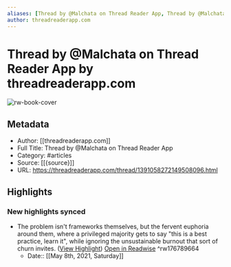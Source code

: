 ```yaml
---
aliases: [Thread by @Malchata on Thread Reader App, Thread by @Malchata on Thread Reader App]
author: threadreaderapp.com
---
```

# Thread by @Malchata on Thread Reader App by threadreaderapp.com

![rw-book-cover](https://readwise-assets.s3.amazonaws.com/static/images/article4.6bc1851654a0.png)

## Metadata
- Author: [[threadreaderapp.com]]
- Full Title: Thread by @Malchata on Thread Reader App
- Category: #articles
- Source: [[{source}]]
- URL: https://threadreaderapp.com/thread/1391058272149508096.html

## Highlights
### New highlights synced
- The problem isn't frameworks themselves, but the fervent euphoria around them, where a privileged majority gets to say "this is a best practice, learn it", while ignoring the unsustainable burnout that sort of churn invites. ([View Highlight](https://instapaper.com/read/1410460041/16318434)) [Open in Readwise](https://readwise.io/open/176789664) ^rw176789664
    - Date:: [[May 8th, 2021, Saturday]]
